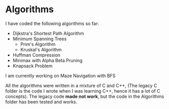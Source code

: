 # Algorithms



I have coded the following algorithms so far:



- Dijkstra's Shortest Path Algorithm
- Minimum Spanning Trees
  - Prim's Algorithm
  - Kruskal's Algorithm
- Huffman Compression
- Minimax with Alpha Beta Pruning
- Knapsack Problem



I am currently working on Maze Navigation with BFS



All the algorithms were written in a mixture of C and C++, (The legacy C folder is the code I wrote when I was learning C++, hence it has a lot of C concepts). The legacy code **made not work**, but the code in the Algorithms folder has been tested and works.